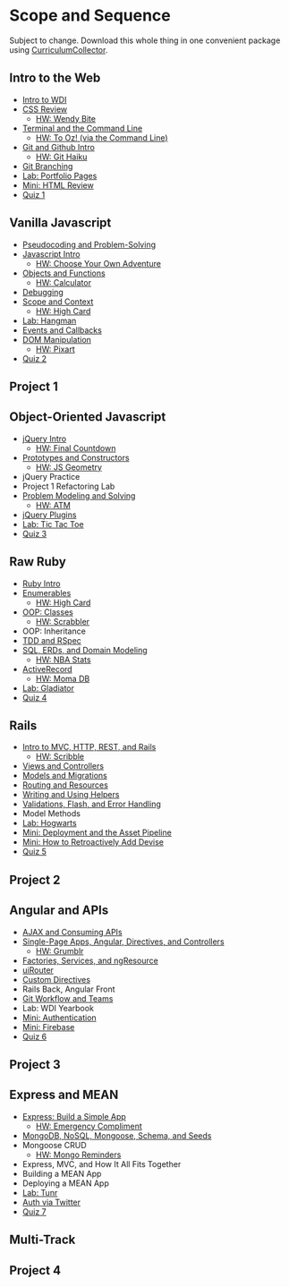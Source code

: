 # Scope and Sequence

Subject to change. Download this whole thing in one convenient package using [CurriculumCollector](https://github.com/ga-dc/curriculum-collector).

## Intro to the Web
  - [Intro to WDI](https://github.com/ga-wdi-lessons/wdi-intro)
  - [CSS Review](https://github.com/ga-wdi-lessons/css-review)
    - [HW: Wendy Bite](https://github.com/ga-wdi-exercises/wendy_bite)
  - [Terminal and the Command Line](https://github.com/ga-wdi-lessons/cli-intro)
    - [HW: To Oz! (via the Command Line)](https://github.com/ga-wdi-exercises/to_oz)
  - [Git and Github Intro](https://github.com/ga-wdi-lessons/git-intro)
    - [HW: Git Haiku](https://github.com/ga-wdi-exercises/haiku)
  - [Git Branching](https://github.com/ga-wdi-lessons/git-branching)
  - [Lab: Portfolio Pages](https://github.com/ga-wdi-exercises/portfolio_pages)
  - [Mini: HTML Review](https://github.com/ga-wdi-lessons/html-review)
  - [Quiz 1](https://github.com/ga-wdi-quizzes/week-01)

## Vanilla Javascript
  - [Pseudocoding and Problem-Solving](https://github.com/ga-wdi-lessons/pseudocode.git)
  - [Javascript Intro](https://github.com/ga-wdi-lessons/js-intro)
    - [HW: Choose Your Own Adventure](https://github.com/ga-wdi-exercises/choose_your_own_adventure_js)
  - [Objects and Functions](https://github.com/ga-wdi-lessons/js-objects-functions)
    - [HW: Calculator](https://github.com/ga-wdi-exercises/js-calculator)
  - [Debugging](https://github.com/ga-wdi-lessons/js-debugging)
  - [Scope and Context](https://github.com/ga-wdi-lessons/js-scope)
    - [HW: High Card](https://github.com/ga-wdi-exercises/high-card-js)
  - [Lab: Hangman](https://github.com/ga-wdi-exercises/hangman-lab)
  - [Events and Callbacks](https://github.com/ga-wdi-lessons/js-events-callbacks)
  - [DOM Manipulation](https://github.com/ga-wdi-lessons/js-dom)
    - [HW: Pixart](https://github.com/ga-wdi-exercises/pixart_js)
  - [Quiz 2](https://github.com/ga-wdi-quizzes/week-02)

## Project 1

## Object-Oriented Javascript
  - [jQuery Intro](https://github.com/ga-wdi-lessons/js-jquery)
    - [HW: Final Countdown](https://github.com/ga-wdi-exercises/final-countdown)
  - [Prototypes and Constructors](https://github.com/ga-wdi-lessons/js-prototypes-constructors)
    - [HW: JS Geometry](https://github.com/ga-wdi-exercises/js_geometry)
  - jQuery Practice
  - Project 1 Refactoring Lab
  - [Problem Modeling and Solving](https://github.com/ga-wdi-lessons/problem-modeling)
    - [HW: ATM](https://github.com/ga-wdi-exercises/atm)
  - [jQuery Plugins](https://github.com/ga-wdi-lessons/problem-modeling)
  - [Lab: Tic Tac Toe](https://github.com/ga-wdi-exercises/tic_tac_toe)
  - [Quiz 3](https://github.com/ga-wdi-quizzes/week-04)

## Raw Ruby
  - [Ruby Intro](https://github.com/ga-wdi-lessons/ruby-intro)
  - [Enumerables](https://github.com/ga-wdi-lessons/ruby-enumerables)
    - [HW: High Card](https://github.com/ga-wdi-exercises/high_card)
  - [OOP: Classes](https://github.com/ga-wdi-lessons/ruby-oop)
    - [HW: Scrabbler](https://github.com/ga-wdi-exercises/scrabbler)
  - OOP: Inheritance
  - [TDD and RSpec](https://github.com/ga-wdi-lessons/rspec)
  - [SQL, ERDs, and Domain Modeling](https://github.com/ga-wdi-lessons/sql-erd)
    - [HW: NBA Stats](https://github.com/ga-wdi-exercises/nba_stats)
  - [ActiveRecord](https://github.com/ga-wdi-lessons/activerecord-intro)
    - [HW: Moma DB](https://github.com/ga-wdi-exercises/moma_db)
  - [Lab: Gladiator](https://github.com/ga-wdi-exercises/gladiator)
  - [Quiz 4](https://github.com/ga-wdi-quizzes/week-05)

## Rails
  - [Intro to MVC, HTTP, REST, and Rails](https://github.com/ga-wdi-lessons/mvc-intro-rails)
    - [HW: Scribble](https://github.com/ga-wdi-exercises/scribble)
  - [Views and Controllers](https://github.com/ga-wdi-lessons/rails-views)
  - [Models and Migrations](https://github.com/ga-wdi-lessons/rails-activerecord)
  - [Routing and Resources](https://github.com/ga-wdi-lessons/rails-routing)
  - [Writing and Using Helpers](https://github.com/ga-wdi-lessons/rails-helpers)
  - [Validations, Flash, and Error Handling](https://github.com/ga-wdi-lessons/rails-errors)
  - Model Methods
  - [Lab: Hogwarts](https://github.com/ga-wdi-exercises/hogwarts_rails)
  - [Mini: Deployment and the Asset Pipeline](https://github.com/ga-wdi-lessons/rails-deployment)
  - [Mini: How to Retroactively Add Devise](https://github.com/ga-wdi-lessons/rails-auth)
  - [Quiz 5](https://github.com/ga-wdi-quizzes/week-06)

## Project 2

## Angular and APIs
  - [AJAX and Consuming APIs](https://github.com/ga-wdi-lessons/api-intro)
  - [Single-Page Apps, Angular, Directives, and Controllers](https://github.com/ga-wdi-lessons/angular-intro)
    - [HW: Grumblr](https://github.com/ga-wdi-exercises/grumblr)
  - [Factories, Services, and ngResource](https://github.com/ga-wdi-lessons/angular-resources)
  - [uiRouter](https://github.com/ga-wdi-lessons/angular-routing)
  - [Custom Directives](https://github.com/ga-wdi-lessons/angular-directives)
  - Rails Back, Angular Front
  - [Git Workflow and Teams](https://github.com/ga-wdi-lessons/git-teams)
  - Lab: WDI Yearbook
  - [Mini: Authentication](https://github.com/ga-wdi-lessons/angular-auth)
  - [Mini: Firebase](https://github.com/ga-wdi-lessons/angular-firebase)
  - [Quiz 6](https://github.com/ga-wdi-quizzes/week-08)

## Project 3

## Express and MEAN
  - [Express: Build a Simple App](https://github.com/ga-wdi-lessons/express-intro)
    - [HW: Emergency Compliment](https://github.com/ga-wdi-exercises/compliment-express)
  - [MongoDB, NoSQL, Mongoose, Schema, and Seeds](https://github.com/ga-wdi-lessons/mongo-intro)
  - Mongoose CRUD
    - [HW: Mongo Reminders](https://github.com/ga-wdi-exercises/reminders_mongo)
  - Express, MVC, and How It All Fits Together
  - Building a MEAN App
  - Deploying a MEAN App
  - [Lab: Tunr](https://github.com/ga-wdi-exercises/tunr_rails)
  - [Auth via Twitter](https://github.com/ga-wdi-lessons/express-oauth)
  - [Quiz 7](https://github.com/ga-wdi-quizzes/week-10)

## Multi-Track

## Project 4

